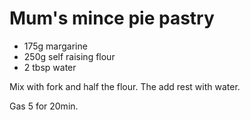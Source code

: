 # Mum's mince pie pastry

* 175g margarine
* 250g self raising flour
* 2 tbsp water

Mix with fork and half the flour. The add rest with water.

Gas 5 for 20min.
